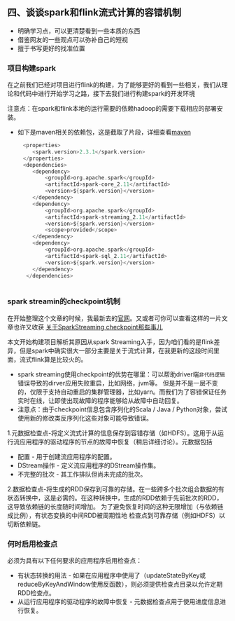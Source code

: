 ## 四、谈谈spark和flink流式计算的容错机制

- 明确学习点，可以更清楚看到一些本质的东西
- 借鉴网友的一些观点可以弥补自己的短视
- 擅于书写更好的找准位置

### 项目构建spark

在之前我们已经对项目进行flink的构建，为了能够更好的看到一些相关，我们从理论和代码中进行开始学习之路，接下去我们进行构建spark的开发环境

注意点：在spark和flink本地的运行需要的依赖hadoop的需要下载相应的部署安装。

- 如下是maven相关的依赖包，这是截取了片段，详细查看[maven](https://github.com/backbook/flinkDemo/blob/master/pom.xml)<br>
```scala
     <properties>
        <spark.version>2.3.1</spark.version>
     </properties>
     <dependencies>
        <dependency>
            <groupId>org.apache.spark</groupId>
            <artifactId>spark-core_2.11</artifactId>
            <version>${spark.version}</version>
        </dependency>
        <dependency>
            <groupId>org.apache.spark</groupId>
            <artifactId>spark-streaming_2.11</artifactId>
            <version>${spark.version}</version>
            <scope>provided</scope>
        </dependency>
        <dependency>
            <groupId>org.apache.spark</groupId>
            <artifactId>spark-sql_2.11</artifactId>
            <version>${spark.version}</version>
        </dependency>
      </dependencies>
        
```
### spark streamin的checkpoint机制

在开始整理这个文章的时候，我最新去的[官网](http://spark.apache.org/docs/latest/streaming-programming-guide.html)。又或者可你可以查看这样的一片文章也许又收获
[关于SparkStreaming checkpoint那些事儿](https://blog.csdn.net/rlnLo2pNEfx9c/article/details/81417061)

本文开始构建项目解析其原因从spark Streaming入手，因为咱们看的是flink差异，但是spark中确实很大一部分主要是关于流式计算，在我更新的这段时间里面，流式flink算是比较火的。

- spark streaming使用checkpoint的优势在哪里：可以帮助driver端`非代码逻辑`错误导致的dirver应用失败重启，比如网络，jvm等。
但是并不是一层不变的，仅限于支持自动重启的集群管理器，比如yarn。而我们为了容错保证任务实时在线，让即使出现故障的程序能够给从故障中自动回复。
- 注意点：由于checkpoint信息包含序列化的Scala / Java / Python对象，尝试使用新的修改类反序列化这些对象可能导致错误。

1.元数据检查点-将定义流式计算的信息保存到容错存储（如HDFS）。这用于从运行流应用程序的驱动程序的节点的故障中恢复（稍后详细讨论）。元数据包括</br>

- 配置 - 用于创建流应用程序的配置。
- DStream操作 - 定义流应用程序的DStream操作集。
- 不完整的批次 - 其工作排队但尚未完成的批次。

2.数据检查点-将生成的RDD保存到可靠的存储。在一些跨多个批次组合数据的有状态转换中，这是必需的。在这种转换中，生成的RDD依赖于先前批次的RDD，这导致依赖链的长度随时间增加。
为了避免恢复时间的这种无限增加（与依赖链成比例），有状态变换的中间RDD被周期性地 检查点到可靠存储（例如HDFS）以切断依赖链。

### 何时启用检查点

必须为具有以下任何要求的应用程序启用检查点：

- 有状态转换的用法 - 如果在应用程序中使用了（updateStateByKey或reduceByKeyAndWindow使用反函数），则必须提供检查点目录以允许定期RDD检查点。
- 从运行应用程序的驱动程序的故障中恢复 - 元数据检查点用于使用进度信息进行恢复。